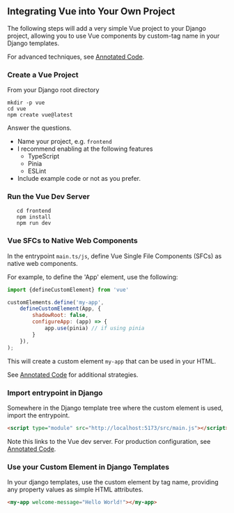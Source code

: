 ## Integrating Vue into Your Own Project

The following steps will add a very simple Vue project to your Django project, allowing you to use Vue 
components by custom-tag name in your Django templates. 

For advanced techniques, see [Annotated Code](#annotated-code).

### Create a Vue Project
From your Django root directory

```
mkdir -p vue
cd vue
npm create vue@latest
```

Answer the questions.  
 * Name your project, e.g. `frontend`
 * I recommend enabling at the following features 
   * TypeScript
   * Pinia
   * ESLint
* Include example code or not as you prefer.


### Run the Vue Dev Server

```
   cd frontend
   npm install
   npm run dev
```

### Vue SFCs to Native Web Components

In the entrypoint `main.ts/js`, define Vue Single File Components (SFCs) as native web components.

For example, to define the 'App' element, use the following:

```js
import {defineCustomElement} from 'vue'

customElements.define('my-app',
    defineCustomElement(App, {
        shadowRoot: false,
        configureApp: (app) => {
            app.use(pinia) // if using pinia
        }
    }),
);

```

This will create a custom element `my-app` that can be used in your HTML.

See [Annotated Code](#annotated-code) for additional strategies.

### Import entrypoint in Django

Somewhere in the Django template tree where the custom element is used, import the entrypoint.

```html
<script type="module" src="http://localhost:5173/src/main.js"></script>
```

Note this links to the Vue dev server.  For production configuration, see [Annotated Code](#annotated-code).

### Use your Custom Element in Django Templates

In your django templates, use the custom element by tag name, providing any property values as simple HTML attributes.


```html
<my-app welcome-message="Hello World!"></my-app>
```

